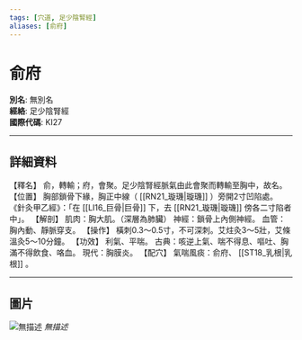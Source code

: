 ```yaml
---
tags: [穴道, 足少陰腎經]
aliases: [俞府]
---
```


# 俞府

**別名**: 無別名  
**經絡**: 足少陰腎經  
**國際代碼**: KI27  

---

## 詳細資料
【釋名】
俞，轉輸；府，會聚。足少陰腎經脈氣由此會聚而轉輸至胸中，故名。
【位置】
胸部鎖骨下緣，胸正中線（ [[RN21_璇璣|璇璣]] ）旁開2寸凹陷處。
《針灸甲乙經》：「在 [[LI16_巨骨|巨骨]] 下，去 [[RN21_璇璣|璇璣]] 傍各二寸陷者中」。
【解剖】
肌肉：胸大肌。（深層為肺臟）
神經：鎖骨上內側神經。
血管：胸內動、靜脈穿支。
【操作】
橫刺0.3～0.5寸，不可深刺。艾炷灸3～5壯，艾條溫灸5～10分鐘。
【功效】
利氣、平喘。
古典：咳逆上氣、喘不得息、嘔吐、胸滿不得飲食、咯血。
現代：胸膜炎。
【配穴】
氣喘風痰：俞府、 [[ST18_乳根|乳根]] 。

---

## 圖片
![無描述](https://yibian.hopto.org/pic/shu16/269.gif)
_無描述_

